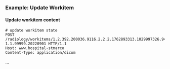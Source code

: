 ### Example: Update Workitem

#### Update workitem content
```http
# update workitem state
POST /radiology/workitems/1.2.392.200036.9116.2.2.2.1762893313.1029997326.945873?1.1.99999.20220901 HTTP/1.1
Host: www.hospital-stmarco
Content-Type: application/dicom
```

...

